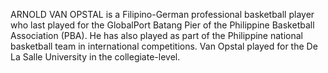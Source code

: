 ARNOLD VAN OPSTAL is a Filipino-German professional basketball player who last played for the GlobalPort Batang Pier of the Philippine Basketball Association (PBA). He has also played as part of the Philippine national basketball team in international competitions. Van Opstal played for the De La Salle University in the collegiate-level.
